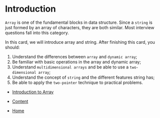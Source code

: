 # Introduction

`Array` is one of the fundamental blocks in data structure. Since a `string` is just formed by an array of characters, 
they are both similar. Most interview questions fall into this category.

In this card, we will introduce array and string. After finishing this card, you should:

1. Understand the differences between `array` and `dynamic array`;
1. Be familiar with basic operations in the array and dynamic array;
1. Understand `multidimensional arrays` and be able to use a `two-dimensional array`;
1. Understand the concept of `string` and the different features string has;
1. Be able to apply the `two-pointer` technique to practical problems.

- [Introduction to Array](201-introduction-to-array.md)


- [Content](200-introduction.md)
- [Home](../index.md)